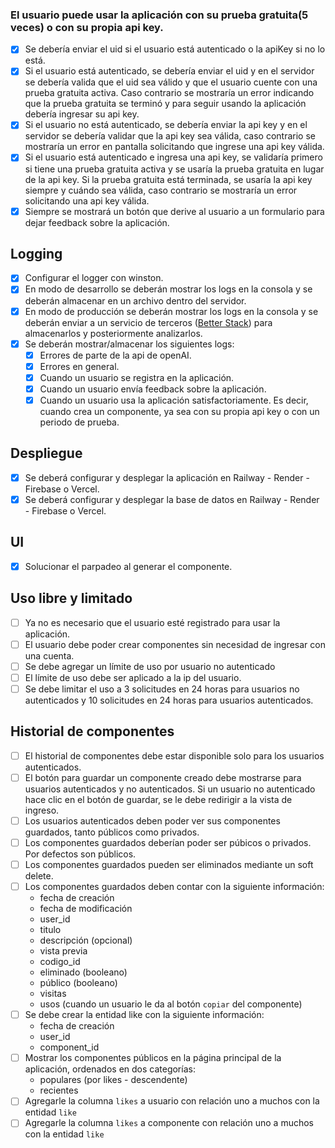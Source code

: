 ### El usuario puede usar la aplicación con su prueba gratuita(5 veces) o con su propia api key.

- [x] Se debería enviar el uid si el usuario está autenticado o la apiKey si no lo está.
- [x] Si el usuario está autenticado, se debería enviar el uid y en el servidor se debería valida que el uid sea válido y que el usuario cuente con una prueba gratuita activa. Caso contrario se mostraría un error indicando que la prueba gratuita se terminó y para seguir usando la aplicación debería ingresar su api key.
- [x] Si el usuario no está autenticado, se debería enviar la api key y en el servidor se debería validar que la api key sea válida, caso contrario se mostraría un error en pantalla solicitando que ingrese una api key válida.
- [x] Si el usuario está autenticado e ingresa una api key, se validaría primero si tiene una prueba gratuita activa y se usaría la prueba gratuita en lugar de la api key. Si la prueba gratuita está terminada, se usaría la api key siempre y cuándo sea válida, caso contrario se mostraría un error solicitando una api key válida.
- [x] Siempre se mostrará un botón que derive al usuario a un formulario para dejar feedback sobre la aplicación.

## Logging

- [x] Configurar el logger con winston.
- [x] En modo de desarrollo se deberán mostrar los logs en la consola y se deberán almacenar en un archivo dentro del servidor.
- [x] En modo de producción se deberán mostrar los logs en la consola y se deberán enviar a un servicio de terceros ([Better Stack](https://logs.betterstack.com/)) para almacenarlos y posteriormente analizarlos.
- [x] Se deberán mostrar/almacenar los siguientes logs:
  - [x] Errores de parte de la api de openAI.
  - [x] Errores en general.
  - [x] Cuando un usuario se registra en la aplicación.
  - [x] Cuando un usuario envía feedback sobre la aplicación.
  - [x] Cuando un usuario usa la aplicación satisfactoriamente. Es decir, cuando crea un componente, ya sea con su propia api key o con un periodo de prueba.

## Despliegue

- [x] Se deberá configurar y desplegar la aplicación en Railway - Render - Firebase o Vercel.
- [x] Se deberá configurar y desplegar la base de datos en Railway - Render - Firebase o Vercel.

## UI

- [x] Solucionar el parpadeo al generar el componente.

## Uso libre y limitado

- [ ] Ya no es necesario que el usuario esté registrado para usar la aplicación.
- [ ] El usuario debe poder crear componentes sin necesidad de ingresar con una cuenta.
- [ ] Se debe agregar un límite de uso por usuario no autenticado
- [ ] El límite de uso debe ser aplicado a la ip del usuario.
- [ ] Se debe limitar el uso a 3 solicitudes en 24 horas para usuarios no autenticados y 10 solicitudes en 24 horas para usuarios autenticados.

## Historial de componentes

- [ ] El historial de componentes debe estar disponible solo para los usuarios autenticados.
- [ ] El botón para guardar un componente creado debe mostrarse para usuarios autenticados y no autenticados. Si un usuario no autenticado hace clic en el botón de guardar, se le debe redirigir a la vista de ingreso.
- [ ] Los usuarios autenticados deben poder ver sus componentes guardados, tanto públicos como privados.
- [ ] Los componentes guardados deberían poder ser púbicos o privados. Por defectos son públicos.
- [ ] Los componentes guardados pueden ser eliminados mediante un soft delete.
- [ ] Los componentes guardados deben contar con la siguiente información: 
  - fecha de creación
  - fecha de modificación
  - user_id
  - titulo
  - descripción (opcional)
  - vista previa
  - codigo_id
  - eliminado (booleano)
  - público (booleano)
  - visitas
  - usos (cuando un usuario le da al botón ```copiar``` del componente)
- [ ] Se debe crear la entidad like con la siguiente información:
  - fecha de creación
  - user_id
  - component_id
- [ ] Mostrar los componentes públicos en la página principal de la aplicación, ordenados en dos categorías: 
  - populares (por likes - descendente)
  - recientes
- [ ] Agregarle la columna ```likes``` a usuario con relación uno a muchos con la entidad ```like```
- [ ] Agregarle la columna ```likes``` a componente con relación uno a muchos con la entidad ```like```